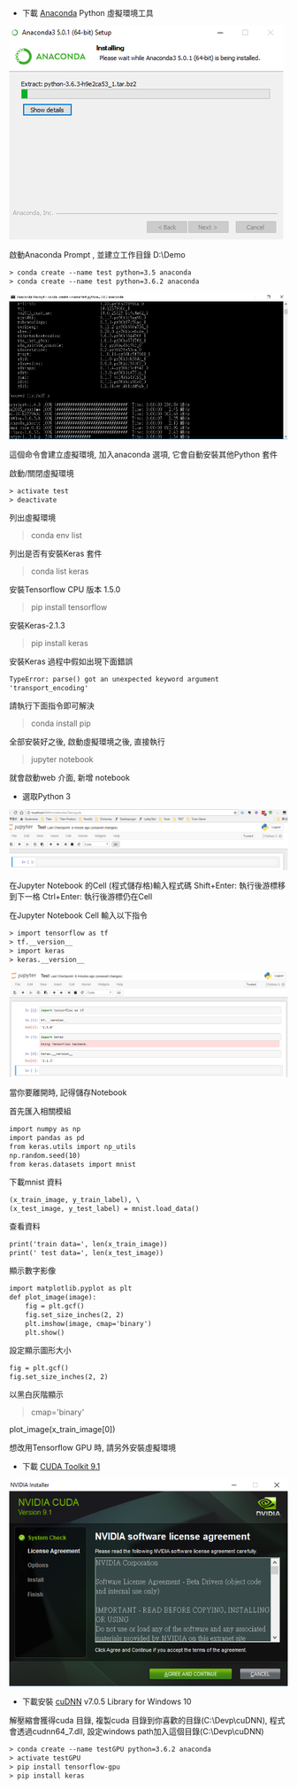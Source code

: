 

* 下載 [Anaconda](https://www.anaconda.com/download/) Python 虛擬環境工具

![](Keras-Images/Anaconda-Setup.png)

啟動Anaconda Prompt , 並建立工作目錄 D:\Demo

```
> conda create --name test python=3.5 anaconda
> conda create --name test python=3.6.2 anaconda
```

![](Keras-Images/Conda-Create.png)

這個命令會建立虛擬環境, 
加入anaconda 選項, 它會自動安裝其他Python 套件

啟動/關閉虛擬環境
```
> activate test
> deactivate
```

列出虛擬環境
> conda env list

列出是否有安裝Keras 套件
> conda list keras

安裝Tensorflow CPU 版本 1.5.0
> pip install tensorflow

安裝Keras-2.1.3
> pip install keras

安裝Keras 過程中假如出現下面錯誤
```
TypeError: parse() got an unexpected keyword argument 'transport_encoding'
```

請執行下面指令即可解決
> conda install pip

全部安裝好之後, 啟動虛擬環境之後, 直接執行
> jupyter notebook

就會啟動web 介面, 新增 notebook
* 選取Python 3

![](Keras-Images/Jupyter-2.png)

在Jupyter Notebook 的Cell (程式儲存格)輸入程式碼
Shift+Enter: 執行後游標移到下一格 
Ctrl+Enter: 執行後游標仍在Cell

在Jupyter Notebook Cell 輸入以下指令
```
> import tensorflow as tf
> tf.__version__
> import keras
> keras.__version__
```
![](Keras-Images/Jupyter-3.png)

當你要離開時, 記得儲存Notebook

首先匯入相關模組
```
import numpy as np
import pandas as pd
from keras.utils import np_utils
np.random.seed(10)
from keras.datasets import mnist
```

下載mnist 資料
```
(x_train_image, y_train_label), \
(x_test_image, y_test_label) = mnist.load_data()
```

查看資料
```
print('train data=', len(x_train_image))
print(' test data=', len(x_test_image))
```

顯示數字影像
```
import matplotlib.pyplot as plt
def plot_image(image):
	fig = plt.gcf()
	fig.set_size_inches(2, 2)
	plt.imshow(image, cmap='binary')
	plt.show()
```

設定顯示圖形大小
```
fig = plt.gcf()
fig.set_size_inches(2, 2)
```

以黑白灰階顯示
> cmap='binary'

plot_image(x_train_image[0])




想改用Tensorflow GPU 時, 請另外安裝虛擬環境
* 下載 [CUDA Toolkit 9.1](https://developer.nvidia.com/cuda-downloads)

![](Keras-Images/CUDA-Install.png)

* 下載安裝 [cuDNN](https://developer.nvidia.com/cuDNN) 
v7.0.5 Library for Windows 10

解壓縮會獲得cuda 目錄, 複製cuda 目錄到你喜歡的目錄(C:\Devp\cuDNN),
程式會透過cudnn64_7.dll, 設定windows path加入這個目錄(C:\Devp\cuDNN)

```
> conda create --name testGPU python=3.6.2 anaconda
> activate testGPU
> pip install tensorflow-gpu
> pip install keras
```


